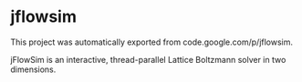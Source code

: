 # jflowsim
This project was automatically exported from code.google.com/p/jflowsim.

jFlowSim is an interactive, thread-parallel Lattice Boltzmann solver in two dimensions.
